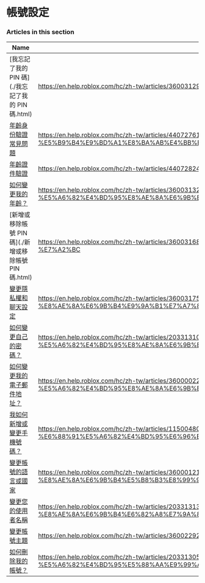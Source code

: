 # 帳號設定  
### Articles in this section
Name|URL
-|-
[我忘記了我的 PIN 碼](./我忘記了我的 PIN 碼.html) |https://en.help.roblox.com/hc/zh-tw/articles/360031292471-%E6%88%91%E5%BF%98%E8%A8%98%E4%BA%86%E6%88%91%E7%9A%84-PIN-%E7%A2%BC
[年齡身份驗證常見問題](./年齡身份驗證常見問題.html) |https://en.help.roblox.com/hc/zh-tw/articles/4407276151188-%E5%B9%B4%E9%BD%A1%E8%BA%AB%E4%BB%BD%E9%A9%97%E8%AD%89%E5%B8%B8%E8%A6%8B%E5%95%8F%E9%A1%8C
[年齡證件驗證](./年齡證件驗證.html) |https://en.help.roblox.com/hc/zh-tw/articles/4407282410644-%E5%B9%B4%E9%BD%A1%E8%AD%89%E4%BB%B6%E9%A9%97%E8%AD%89
[如何變更我的年齡？](./如何變更我的年齡？.html) |https://en.help.roblox.com/hc/zh-tw/articles/360031323611-%E5%A6%82%E4%BD%95%E8%AE%8A%E6%9B%B4%E6%88%91%E7%9A%84%E5%B9%B4%E9%BD%A1-
[新增或移除帳號 PIN 碼](./新增或移除帳號 PIN 碼.html) |https://en.help.roblox.com/hc/zh-tw/articles/360031680051-%E6%96%B0%E5%A2%9E%E6%88%96%E7%A7%BB%E9%99%A4%E5%B8%B3%E8%99%9F-PIN-%E7%A2%BC
[變更隱私權和聊天設定](./變更隱私權和聊天設定.html) |https://en.help.roblox.com/hc/zh-tw/articles/360031751471-%E8%AE%8A%E6%9B%B4%E9%9A%B1%E7%A7%81%E6%AC%8A%E5%92%8C%E8%81%8A%E5%A4%A9%E8%A8%AD%E5%AE%9A
[如何變更自己的密碼？](./如何變更自己的密碼？.html) |https://en.help.roblox.com/hc/zh-tw/articles/203313100-%E5%A6%82%E4%BD%95%E8%AE%8A%E6%9B%B4%E8%87%AA%E5%B7%B1%E7%9A%84%E5%AF%86%E7%A2%BC-
[如何變更我的電子郵件地址？](./如何變更我的電子郵件地址？.html) |https://en.help.roblox.com/hc/zh-tw/articles/360000229603-%E5%A6%82%E4%BD%95%E8%AE%8A%E6%9B%B4%E6%88%91%E7%9A%84%E9%9B%BB%E5%AD%90%E9%83%B5%E4%BB%B6%E5%9C%B0%E5%9D%80-
[我如何新增或變更手機號碼？](./我如何新增或變更手機號碼？.html) |https://en.help.roblox.com/hc/zh-tw/articles/115004804623-%E6%88%91%E5%A6%82%E4%BD%95%E6%96%B0%E5%A2%9E%E6%88%96%E8%AE%8A%E6%9B%B4%E6%89%8B%E6%A9%9F%E8%99%9F%E7%A2%BC-
[變更帳號的語言或國家](./變更帳號的語言或國家.html) |https://en.help.roblox.com/hc/zh-tw/articles/360001216486-%E8%AE%8A%E6%9B%B4%E5%B8%B3%E8%99%9F%E7%9A%84%E8%AA%9E%E8%A8%80%E6%88%96%E5%9C%8B%E5%AE%B6
[變更您的使用者名稱](./變更您的使用者名稱.html) |https://en.help.roblox.com/hc/zh-tw/articles/203313130-%E8%AE%8A%E6%9B%B4%E6%82%A8%E7%9A%84%E4%BD%BF%E7%94%A8%E8%80%85%E5%90%8D%E7%A8%B1
[變更帳號主題](./變更帳號主題.html) |https://en.help.roblox.com/hc/zh-tw/articles/360022922852-%E8%AE%8A%E6%9B%B4%E5%B8%B3%E8%99%9F%E4%B8%BB%E9%A1%8C
[如何刪除我的帳號？](./如何刪除我的帳號？.html) |https://en.help.roblox.com/hc/zh-tw/articles/203313050-%E5%A6%82%E4%BD%95%E5%88%AA%E9%99%A4%E6%88%91%E7%9A%84%E5%B8%B3%E8%99%9F-